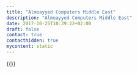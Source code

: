 ```yaml
---
title: "Almoayyed Computers Middle East"
description: "Almoayyed Computers Middle East"
date: 2017-10-25T10:39:22+02:00
draft: false
contact: true
contacthidden: true
mycontent: static
---
```

{{<partner-single
company="Almoayyed Computers Middle East"
type="si"
website="http://www.acme.tech"
countrycode="BH"
city="Manama"
description="<p>Almoayyed Computers Middle East, the flagship division of Almoayyed International Group, has been offering technology solutions that translate into measurable business benefits for our clients. With a comprehensive portfolio of products and services offerings that meets enterprise wide IT needs, Almoayyed Computers Middle East offers one-stop solutions, from strategy to execution.  Almoayyed Computers Middle East remains the trusted partner of a vast majority of IT users in Bahrain for over three decades.</p><p>Almoayyed Computers Middle East addresses the Enterprise wide IT needs through its offerings of products and services that cater to market specific vertical needs as well as horizontal infrastructure requirements.</p><p>The portfolio of Almoayyed Computers Middle East’ Enterprise Solutions includes:</p><ul>  <li>Enterprise Infrastructure Solutions</li>  <li>Cloud Business Solutions</li>  <li>Enterprise Management</li>  <li>Enterprise Networking</li>  <li>Enterprise Storage</li>  <li>Enterprise Security</li>  <li>IT Consulting/Strategy Planning</li>  <li>IT Outsourcing and Managed Services</li>  <li>Disaster Recovery Services etc.</li></ul>"
siregion="emea"
level="basic"
logo="//images.ctfassets.net/vpidbgnakfvf/4chYkiTf5eHhH7YRuOcypN/49680717c6f15d44b931e5d783427ef1/almoayyed_computers_middle_east_logo.png">}}